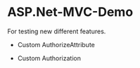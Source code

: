 # ASP.Net-MVC-Demo
For testing new different features.

- Custom AuthorizeAttribute

- Custom Authorization
